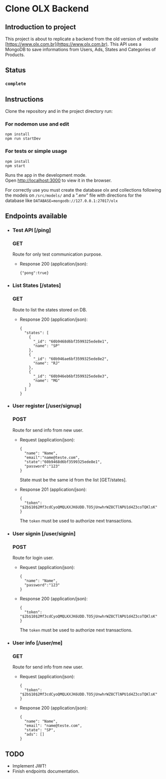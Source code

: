 # Clone OLX Backend

## Introduction to project

This project is about to replicate a backend from the old version of website [https://www.olx.com.br](https://www.olx.com.br). This API uses a MongoDB to save informations from Users, Ads, States and Categories of Products.

## Status 

### `complete`

## Instructions

Clone the repository and in the project directory run:


### For nodemon use and edit

```
npm install
npm run startDev
```


### For tests or simple usage

```
npm install
npm start
```

Runs the app in the development mode.\
Open [http://localhost:3000](http://localhost:3000) to view it in the browser.

For correctly use you must create the database olx and collections following the models on `/src/models/` and a ".env" file with directions for the database like  `DATABASE=mongodb://127.0.0.1:27017/olx`

## Endpoints available

+ ### Test API [/ping]
  ### GET
  Route for only test communication purpose.
  + Response 200 (application/json):
    ``` 
    {"pong":true}
    ```

+ ### List States [/states]
  ### GET
  Route to list the states stored on DB.
  + Response 200 (application/json):
    ``` 
    {
      "states": [
        {
          "_id": "60b9468d6bf3599325ede8e1",
          "name": "SP"
        },
        {
          "_id": "60b946ae6bf3599325ede8e2",
          "name": "RJ"
        },
        {
          "_id": "60b946eb6bf3599325ede8e3",
          "name": "MG"
        }
      ]
    }
    ```

+ ### User register [/user/signup]
  ### POST
  Route for send info from new user.
  + Request (application/json):
    ``` 
    {
	  "name": "Name",
	  "email":"name@teste.com",
	  "state":"60b9468d6bf3599325ede8e1",
	  "password":"123"
    }
    ```
    State must be the same id from the list [GET/states].

  + Response 201 (application/json):
    ``` 
    {
      "token": "$2b$10$2Mf3cdCyoQMQLKXJK6UDD.TO5jUnwhrWZ8CTlNPU1d4Z3coTQKlsK"
    }
    ```
    The `token` must be used to authorize next transactions. 

+ ### User signin [/user/signin]
  ### POST
  Route for login user.
  + Request (application/json):
    ``` 
    {
	  "name": "Name",
	  "password":"123"
    }
    ```

  + Response 200 (application/json):
    ``` 
    {
      "token": "$2b$10$2Mf3cdCyoQMQLKXJK6UDD.TO5jUnwhrWZ8CTlNPU1d4Z3coTQKlsK"
    }
    ```
    The `token` must be used to authorize next transactions. 

+ ### User info [/user/me]
  ### GET
  Route for send info from new user.
  + Request (application/json):
    ``` 
    {
	  "token": "$2b$10$2Mf3cdCyoQMQLKXJK6UDD.TO5jUnwhrWZ8CTlNPU1d4Z3coTQKlsK"
    }
    ```
    
  + Response 200 (application/json):
    ``` 
    {
      "name": "Name",
      "email": "name@teste.com",
      "state": "SP",
      "ads": []
    }
    ```

## TODO 
+ Implement JWT!
+ Finish endpoints documentation.